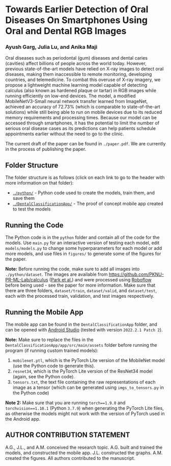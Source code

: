 # Towards Earlier Detection of Oral Diseases On Smartphones Using Oral and Dental RGB Images
### Ayush Garg, Julia Lu, and Anika Maji

Oral diseases such as periodontal (gum) diseases and dental caries (cavities) affect billions of people across the world today. However, previous state-of-the-art models have relied on X-ray images to detect oral diseases, making them inaccessible to remote monitoring, developing countries, and telemedicine. To combat this overuse of X-ray imagery, we propose a lightweight machine learning model capable of detecting calculus (also known as hardened plaque or tartar) in RGB images while running efficiently on low-end devices. The model, a modified MobileNetV3-Small neural network transfer learned from ImageNet, achieved an accuracy of 72.73% (which is comparable to state-of-the-art solutions) while still being able to run on mobile devices due to its reduced memory requirements and processing times. Because our model can be accessed through smartphones, it has the potential to limit the number of serious oral disease cases as its predictions can help patients schedule appointments earlier without the need to go to the clinic. 

The current draft of the paper can be found in `./paper.pdf`. We are currently in the process of publishing the paper.


## Folder Structure
The folder structure is as follows (click on each link to go to the header with more information on that folder):
* [`./python/`](#running-the-code) - Python code used to create the models, train them, and save them
* [`./DentalClassificationApp/`](#running-the-mobile-app) - The proof of concept mobile app created to test the models

## Running the Code
The Python code is in the `python` folder and contain all of the code for the models. Use `main.py` for an interactive version of testing each model, edit `models/models.py` to change some hyperparameters for each model or add more models, and use files in `figures/` to generate some of the figures for the paper.

**Note:** Before running the code, make sure to add all images into `./python/dataset`. The images are available from https://github.com/PKNU-PR-ML-Lab/calculus ([Park et al.](https://doi.org/10.3390/electronics12071518)) and were processed using [Roboflow](https://roboflow.com/) before being used - see the paper for more information. Make sure that there are three folders, `dataset/train`, `dataset/valid`, and `dataset/test`, each with the processed train, validation, and test images respectively. 

## Running the Mobile App
The mobile app can be found in the `DentalClassificationApp` folder, and can be opened with [Android Studio](https://developer.android.com/studio) (tested with version `2022.2.1 Patch 2`).

**Note:** Make sure to replace the files in the `DentalClassificationApp/app/src/main/assets` folder before running the program (if running custom trained models):
1. `mobilenet.ptl`, which is the PyTorch Lite version of the MobileNet model (use the Python code to generate this).
2. `resnet34`, which is the PyTorch Lite version of the ResNet34 model (again, see the Python code).
3. `tensors.txt`, the text file containing the raw representations of each image as a tensor (which can be generated using `imgs_to_tensors.py` in the Python code)

**Note 2:** Make sure that you are running `torch==1.9.0` and `torchvision==1.10.1` (Python `3.7.9`) when generating the PyTorch Lite files, as otherwise the models might not work with the version of PyTorch used in the Android app.

## AUTHOR CONTRIBUTION STATEMENT 
A.G., J.L., and A.M. conceived the research topic. A.G. built and trained the models, and constructed the mobile app. J.L. constructed the graphs. A.M. created the figures. All authors contributed to the manuscript.
